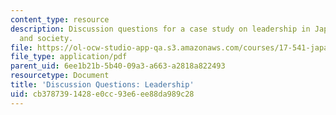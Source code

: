 ```yaml
---
content_type: resource
description: Discussion questions for a case study on leadership in Japanese politics
  and society.
file: https://ol-ocw-studio-app-qa.s3.amazonaws.com/courses/17-541-japanese-politics-and-society-fall-2008/cb3787391428e0cc93e6ee88da989c28_questions1.pdf
file_type: application/pdf
parent_uid: 6ee1b21b-5b40-09a3-a663-a2818a822493
resourcetype: Document
title: 'Discussion Questions: Leadership'
uid: cb378739-1428-e0cc-93e6-ee88da989c28
---
```


